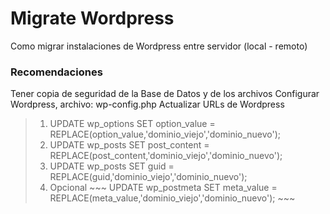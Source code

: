 Migrate Wordpress
=================

Como migrar instalaciones de Wordpress entre servidor (local - remoto)  
### Recomendaciones

Tener copia de seguridad de la Base de Datos y de los archivos
Configurar Wordpress, archivo: wp-config.php
Actualizar URLs de Wordpress

>
>	1. 	UPDATE wp_options SET option_value = REPLACE(option_value,'dominio_viejo','dominio_nuevo');
>	2.	UPDATE wp_posts SET post_content = REPLACE(post_content,'dominio_viejo','dominio_nuevo');
>	3.	UPDATE wp_posts SET guid = REPLACE(guid,'dominio_viejo','dominio_nuevo');
>	4. 	Opcional
		~~~
    	UPDATE wp_postmeta SET meta_value = REPLACE(meta_value,'dominio_viejo','dominio_nuevo');
    	~~~
 

    



